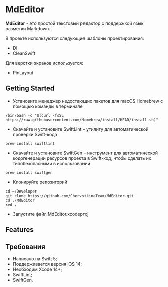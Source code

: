 # MdEditor

**MdEditor** - это простой текстовый редактор с поддержкой язык разметки Markdown.

В проекте используются следующие шаблоны проектирования:
- DI
- CleanSwift

Для верстки экранов используется: 
- PinLayout

## Getting Started

- Установите менеджер недостающих пакетов для macOS Homebrew с помощью команды в терминале 
```
/bin/bash -c "$(curl -fsSL https://raw.githubusercontent.com/Homebrew/install/HEAD/install.sh)"
```

- Скачайте и установите SwiftLint - утилиту для автоматической проверки Swift-кода
```
brew install swiftlint
```
- Скачайте и установите SwiftGen - инструмент для автоматической кодогенерации ресурсов проекта в Swift-код, чтобы сделать их типобезопасными в использовании
```
brew install swiftgen
```

- Клонируйте репозиторий
```
cd ~/Developer
git clone https://github.com/ChervotkinaTeam/MdEditor.git
cd ./MdEditor
xed .
```

- Запустите файл MdEditor.xcodeproj

## Features


## Требования

- Написано на Swift 5;
- Поддерживается версия iOS 14;
- Необходим Xcode 14+;
- SwiftLint;
- SwiftGen.
